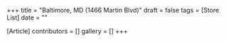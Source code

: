 +++
title = "Baltimore, MD (1466 Martin Blvd)"
draft = false
tags = [Store List]
date = ""

[Article]
contributors = []
gallery = []
+++